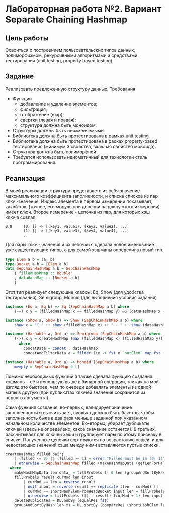 # Лабораторная работа №2. Вариант Separate Chaining Hashmap

## Цель работы

Освоиться с построением пользовательских типов данных, полиморфизмом, рекурсивными алгоритмами и средствами тестирования (unit testing, property based testing)

## Задание

Реализовать предложенную структуру данных. Требования

- Функции
    - добавление и удаление элементов;
    - фильтрация;
    - отображение (map);
    - свертки (левая и правая);
    - структура должна быть моноидом.
- Структуры должны быть неизменяемыми.
- Библиотека должна быть протестирована в рамках unit testing.
- Библиотека должна быть протестирована в расках property-based тестирования (минимум 3 свойства, включая свойство моноида).
- Структура должна быть полиморфной
- Требуется использовать идиоматичный для технологии стиль программирования.

## Реализация

В моей реализации структура представлетс из себя значение максимального коэффициента заполнености, и списка списков из пар ключ-значение. Индекс элемента в первом измерении показывает, какой хэш (точнее, его модуль при делении на длину этого измерения) имеет ключ. Второе измерение - цепочка из пар, для которых хэш ключа совпал.

```
0.8     (0) [] -> [(key1, value1), (key2, value2), ...]
        (1) [] -> [(key3, value3), (key4, value4), ...]
        ...
```

Для пары ключ-значения и их цепочки я сделала новое именование уже существующих типов, а для самой хэшмапы определила новый тип.

```haskell
type Elem a b = (a, b)
type Bucket a b = [Elem a b]
data SepChainHashMap a b = SepChainHashMap
    { filledHashMap :: Double
    , dataHashMap :: [Bucket a b]
    }
```

Этот тип реализует следующие классы: Eq, Show (для удобства тестирования), Semigroup, Monoid (для выполнения условия задания)

```haskell
instance (Eq a, Eq b) => Eq (SepChainHashMap a b) where
    (==) x y = (filledHashMap x == filledHashMap y) && (dataHashMap x == dataHashMap y)

instance (Show a, Show b) => Show (SepChainHashMap a b) where
    show x = "{ " ++ show (filledHashMap x) ++ " - " ++ show (dataHashMap x) ++ "}"

instance (Hashable a, Ord a) => Semigroup (SepChainHashMap a b) where
    (<>) x y = createHashMap (max (filledHashMap x) (filledHashMap y)) (concatData x ++ concatAndFilterData x y)
      where
        concatData = concat . dataHashMap
        concatAndFilterData a = filter (\e -> fst e `notElem` map fst (concatData a)) . concatData

instance (Hashable a, Ord a) => Monoid (SepChainHashMap a b) where
    mempty = SepChainHashMap 0 []
```

Помимо необходимых функций я также сделала функцию создания хэшмапы - её и использую выше в бинарной операции, так как на мой взгляд это быстрее, чем по очереди добавлять элементы из одной мапы в другую (при дубликатах ключей значение сохранится из первого аргумента).

Сама функция создания, во-первых, валидирует значение заполненности и высчитывает, сколько должно быть бакетов, чтобы заполненность была в два раза меньше заданной при указанном начальном количестве элементов. Во-вторых, убирает дубликаты ключей (здесь не определено, какое значение останется). В третьих, рассчитывает для ключей хэши и группирует пары по этому признаку в списки. Полученные цепочки сортируются по возрастанию хэшей, и для недостающих значений хэша между ними вставляются пустые списки.

```haskell
createHashMap filled pairs
    | (filled <= 0) || (filled >= 1) = error "Filled must be in (0; 1)"
    | otherwise = SepChainHashMap filled (makeHashMapData (getLenForHalfFilled filled (length (deleteDublicates pairs))) (deleteDublicates pairs))
  where
    makeHashMapData len data_ = fillProbels [] 0 len (groupAndSortByHash len data_)
    fillProbels result curMod len input
        | curMod == len = reverse result
        | null input = reverse result ++ replicate (len - curMod) []
        | curMod == shortHashElemFromHeadBucket input len = fillProbels (head input : result) (curMod + 1) len (tail input)
        | otherwise = fillProbels ([] : result) (curMod + 1) len input
    deleteDublicates = DL.nubBy (equalRes fst)
    groupAndSortByHash len xs = DL.sortBy (compareRes (shortHashElem len . head)) (DL.groupBy (equalRes (shortHashElem len)) xs)
```

